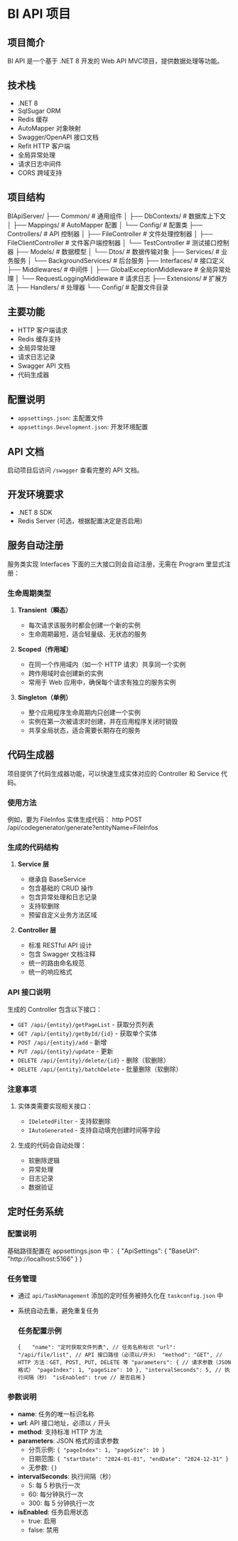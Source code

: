 # BI API 项目

## 项目简介

BI API 是一个基于 .NET 8 开发的 Web API MVC项目，提供数据处理等功能。

## 技术栈

- .NET 8
- SqlSugar ORM
- Redis 缓存
- AutoMapper 对象映射
- Swagger/OpenAPI 接口文档
- Refit HTTP 客户端
- 全局异常处理
- 请求日志中间件
- CORS 跨域支持

## 项目结构

BIApiServer/
├── Common/ # 通用组件
│ ├── DbContexts/ # 数据库上下文
│ ├── Mappings/ # AutoMapper 配置
│ └── Config/ # 配置类
├── Controllers/ # API 控制器
│ ├── FileController # 文件处理控制器
│ ├── FileClientController # 文件客户端控制器
│ └── TestController # 测试接口控制器
├── Models/ # 数据模型
│ └── Dtos/ # 数据传输对象
├── Services/ # 业务服务
│ └── BackgroundServices/ # 后台服务
├── Interfaces/ # 接口定义
├── Middlewares/ # 中间件
│ ├── GlobalExceptionMiddleware # 全局异常处理
│ └── RequestLoggingMiddleware # 请求日志
├── Extensions/ # 扩展方法
├── Handlers/ # 处理器
└── Config/ # 配置文件目录

## 主要功能

- HTTP 客户端请求
- Redis 缓存支持
- 全局异常处理
- 请求日志记录
- Swagger API 文档
- 代码生成器

## 配置说明

- `appsettings.json`: 主配置文件
- `appsettings.Development.json`: 开发环境配置

## API 文档

启动项目后访问 `/swagger` 查看完整的 API 文档。

## 开发环境要求

- .NET 8 SDK
- Redis Server (可选，根据配置决定是否启用)

## 服务自动注册

服务类实现 Interfaces 下面的三大接口则会自动注册，无需在 Program 里显式注册：

### 生命周期类型

1. **Transient（瞬态）**
   
   - 每次请求该服务时都会创建一个新的实例
   - 生命周期最短，适合轻量级、无状态的服务

2. **Scoped（作用域）**
   
   - 在同一个作用域内（如一个 HTTP 请求）共享同一个实例
   - 跨作用域时会创建新的实例
   - 常用于 Web 应用中，确保每个请求有独立的服务实例

3. **Singleton（单例）**
   
   - 整个应用程序生命周期内只创建一个实例
   - 实例在第一次被请求时创建，并在应用程序关闭时销毁
   - 共享全局状态，适合需要长期存在的服务
  
## 代码生成器

项目提供了代码生成器功能，可以快速生成实体对应的 Controller 和 Service 代码。

### 使用方法

例如，要为 FileInfos 实体生成代码：
http
POST /api/codegenerator/generate?entityName=FileInfos


### 生成的代码结构

1. **Service 层**
   - 继承自 BaseService<T>
   - 包含基础的 CRUD 操作
   - 包含异常处理和日志记录
   - 支持软删除
   - 预留自定义业务方法区域

2. **Controller 层**
   - 标准 RESTful API 设计
   - 包含 Swagger 文档注释
   - 统一的路由命名规范
   - 统一的响应格式

### API 接口说明

生成的 Controller 包含以下接口：

- `GET /api/{entity}/getPageList` - 获取分页列表
- `GET /api/{entity}/getById/{id}` - 获取单个实体
- `POST /api/{entity}/add` - 新增
- `PUT /api/{entity}/update` - 更新
- `DELETE /api/{entity}/delete/{id}` - 删除（软删除）
- `DELETE /api/{entity}/batchDelete` - 批量删除（软删除）

### 注意事项

1. 实体类需要实现相关接口：
   - `IDeletedFilter` - 支持软删除
   - `IAutoGenerated` - 支持自动填充创建时间等字段

2. 生成的代码会自动处理：
   - 软删除逻辑
   - 异常处理
   - 日志记录
   - 数据验证

## 定时任务系统

### 配置说明

基础路径配置在 appsettings.json 中：
{
"ApiSettings": {
"BaseUrl": "http://localhost:5166"
}
}

### 任务管理

- 通过 `api/TaskManagement` 添加的定时任务被持久化在 `taskconfig.json` 中
- 系统自动去重，避免重复任务
  
  ### 任务配置示例
  
  {
  `   "name": "定时获取文件列表", // 任务名称标识
    "url": "/api/file/list", // API 接口路径（必须以/开头）
    "method": "GET", // HTTP 方法：GET, POST, PUT, DELETE 等
    "parameters": { // 请求参数（JSON 格式）
    "pageIndex": 1,
    "pageSize": 10
    },
    "intervalSeconds": 5, // 执行间隔（秒）
    "isEnabled": true // 是否启用`
  }

### 参数说明

- **name**: 任务的唯一标识名称
- **url**: API 接口地址，必须以 `/` 开头
- **method**: 支持标准 HTTP 方法
- **parameters**: JSON 格式的请求参数
  - 分页示例: `{ "pageIndex": 1, "pageSize": 10 }`
  - 日期范围: `{ "startDate": "2024-01-01", "endDate": "2024-12-31" }`
  - 无参数: `{}`
- **intervalSeconds**: 执行间隔（秒）
  - 5: 每 5 秒执行一次
  - 60: 每分钟执行一次
  - 300: 每 5 分钟执行一次
- **isEnabled**: 任务启用状态
  - true: 启用
  - false: 禁用
